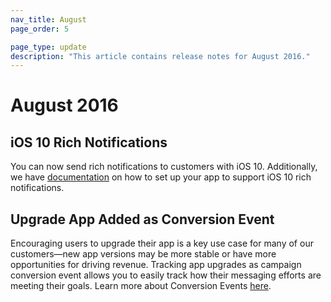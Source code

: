 ```yaml
---
nav_title: August
page_order: 5

page_type: update
description: "This article contains release notes for August 2016."
---
```


# August 2016

## iOS 10 Rich Notifications
You can now send rich notifications to customers with iOS 10. Additionally, we have [documentation]({{site.baseurl}}/developer_guide/platform_integration_guides/ios/push_notifications/integration/#ios-10-rich-notifications) on how to set up your app to support iOS 10 rich notifications.

## Upgrade App Added as Conversion Event
Encouraging users to upgrade their app is a key use case for many of our customers—new app versions may be more stable or have more opportunities for driving revenue. Tracking app upgrades as campaign conversion event allows you to easily track how their messaging efforts are meeting their goals.  Learn more about Conversion Events [here]({{site.baseurl}}/user_guide/engagement_tools/campaigns/testing_and_more/conversion_events/#conversion-events).
